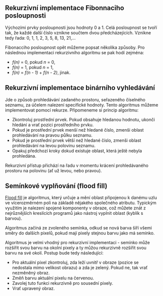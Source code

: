 ## Rekurzivní implementace Fibonnaciho posloupnosti
Výchozími prvky posloupnosti jsou hodnoty 0 a 1. Celá posloupnost se tvoří tak, že každé další číslo vznikne součtem 
dvou předcházejících. Vznikne tedy řada: 0, 1, 1, 2, 3, 5, 8, 13, 21,...

Fibonacciho posloupnost opět můžeme popsat několika způsoby. Pro následnou implementaci rekurzivního algoritmu se pak 
hodí zejména:

* *f(n)* = 0, pokud *n* = 0,
* *f(n)* = 1, pokud *n* = 1,
* *f(n)* = *f(n - 1)* + *f(n - 2)*, jinak.

## Rekurzivní implementace binárního vyhledávání
Jde o způsob prohledávání zadaného prostoru, seřazeného číselného seznamu, za účelem nalezení specifické hodnoty. 
Tento algoritmus můžeme implementovat pomocí rekurze. Připomeneme si princip algoritmu:

* Zkontroluj prostřední prvek. Pokud obsahuje hledanou hodnotu, ukonči hledání a vrať pozici prostředního prvku.
* Pokud je prostřední prvek menší než hledané číslo, zmenši oblast prohledávání na pravou půlku seznamu.
* Pokud je prostřední prvek větší než hledané číslo, zmenši oblast prohledávání na levou polovinu seznamu.
* Opakuj předchozí kroky dokud existuje oblast, která ještě nebyla prohledána. 

Rekurzivní přístup přichází na řadu v momentu krácení prohledávaného prostoru na polovinu (ať už levou, nebo pravou).

## Semínkové vyplňování (flood fill)
[Flood fill](https://en.wikipedia.org/wiki/Flood_fill) je algoritmus, který určuje a mění oblast připojenou k danému 
uzlu ve vícerozměrném poli na základě nějakého společného atributu. Typickým využitím je nalezení spojené komponenty 
v obraze, což můžete znát z nejrůznějších kreslících programů jako nástroj vyplnit oblast (kyblík s barvou). 

Algoritmus začíná ze zvoleného semínka, odkud se nová barva šíří všemi směry do dalších pixelů, pokud mají pixely 
stejnou barvu jako má semínko. 

Algoritmus je velmi vhodný pro rekurzivní implementaci - semínko může rozšířit svou barvu na okolní pixely a ty můžou 
rekurzivně rozšířit svou barvu na své okolí. Postup bude tedy následující:

* Pro aktuální pixel zkontroluj, zda leží uvnitř v obraze (pozice se nedostala mimo velikost obrazu) a zda je zelený. 
  Pokud ne, tak vrať nezměněný obraz.
* Změň barvu aktuální pixelu na červenou.
* Zavolej tuto funkci rekurzivně pro sousední pixely.
* Vrať upravený obraz.
